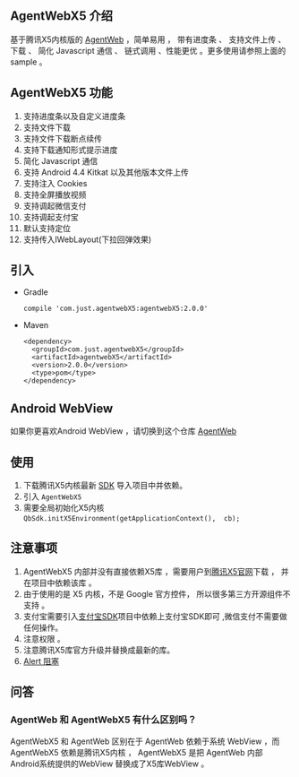 

## AgentWebX5 介绍

基于腾讯X5内核版的 [AgentWeb](https://github.com/Justson/AgentWeb) ，简单易用 ， 带有进度条 、 支持文件上传 、 下载 、 简化 Javascript 通信 、 链式调用  、性能更优 。更多使用请参照上面的 sample 。 

## AgentWebX5 功能
1. 支持进度条以及自定义进度条
2. 支持文件下载
3. 支持文件下载断点续传
4. 支持下载通知形式提示进度
5. 简化 Javascript 通信 
6. 支持 Android 4.4 Kitkat 以及其他版本文件上传
7. 支持注入 Cookies
8. 支持全屏播放视频
9. 支持调起微信支付
10. 支持调起支付宝
11. 默认支持定位
12. 支持传入IWebLayout(下拉回弹效果)

## 引入

* Gradle 
   
   ```
   compile 'com.just.agentwebX5:agentwebX5:2.0.0'
   ```
* Maven
	
	```
	<dependency>
 	  <groupId>com.just.agentwebX5</groupId>
 	  <artifactId>agentwebX5</artifactId>
	  <version>2.0.0</version>
	  <type>pom</type>
	</dependency>
	```

## Android WebView
如果你更喜欢Android WebView ，请切换到这个仓库
[AgentWeb](https://github.com/Justson/AgentWeb)

## 使用

1. 下载腾讯X5内核最新 [SDK](https://x5.tencent.com/tbs/) 导入项目中并依赖。
2. 引入 `AgentWebX5`
3. 需要全局初始化X5内核 `QbSdk.initX5Environment(getApplicationContext(),  cb);`

## 注意事项 
1. AgentWebX5 内部并没有直接依赖X5库 ，需要用户到[腾讯X5官网](https://x5.tencent.com/tbs/)下载 ， 并在项目中依赖该库 。
2. 由于使用的是 X5 内核，不是 Google 官方控件， 所以很多第三方开源组件不支持 。
3. 支付宝需要引入[支付宝SDK](https://open.alipay.com/platform/home.htm)项目中依赖上支付宝SDK即可 ,微信支付不需要做任何操作。
4. 注意权限 。
5. 注意腾讯X5库官方升级并替换成最新的库。 
6. [Alert 阻塞 ](https://github.com/Justson/AgentWebX5/issues/21)

## 问答

### AgentWeb 和 AgentWebX5 有什么区别吗？
AgentWebX5 和 AgentWeb 区别在于 AgentWeb 依赖于系统 WebView ，而 AgentWebX5 依赖是腾讯X5内核 ， AgentWebX5 是把 AgentWeb 内部 Android系统提供的WebView 替换成了X5库WebView 。
























